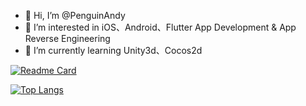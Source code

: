 - 👋 Hi, I’m @PenguinAndy
- 👀 I’m interested in iOS、Android、Flutter App Development & App Reverse Engineering
- 🌱 I’m currently learning Unity3d、Cocos2d

[![Readme Card](https://github-readme-stats.vercel.app/api?username=PenguinAndy&show_icons=true&title_color=ffffff&icon_color=bb2acf&text_color=daf7dc&bg_color=151515)](https://github.com/anuraghazra/github-readme-stats)

[![Top Langs](https://github-readme-stats.vercel.app/api/top-langs/?username=PenguinAndy&layout=compact&exclude_repo=PenguinAndy.github.io&title_color=ffffff&icon_color=bb2acf&text_color=daf7dc&bg_color=151515)](https://github.com/anuraghazra/github-readme-stats)
